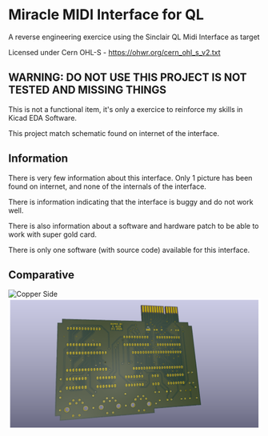# Miracle MIDI Interface for QL
A reverse engineering exercice using the Sinclair QL Midi Interface as target

Licensed under Cern OHL-S - https://ohwr.org/cern_ohl_s_v2.txt

## WARNING: DO NOT USE THIS PROJECT IS NOT TESTED AND MISSING THINGS

This is not a functional item, it's only a exercice to reinforce my skills in Kicad EDA Software.

This project match schematic found on internet of the interface.

## Information
There is very few information about this interface.
Only 1 picture has been found on internet, and none of the internals of the interface.

There is information indicating that the interface is buggy and do not work well.

There is also information about a software and hardware patch to be able to work with super gold card.

There is only one software (with source code) available for this interface.

## Comparative
![Copper Side](pics/QL_Miracle_Midi_C.png)
![Components Side ](QL_Miracle_Midi_S.png)


